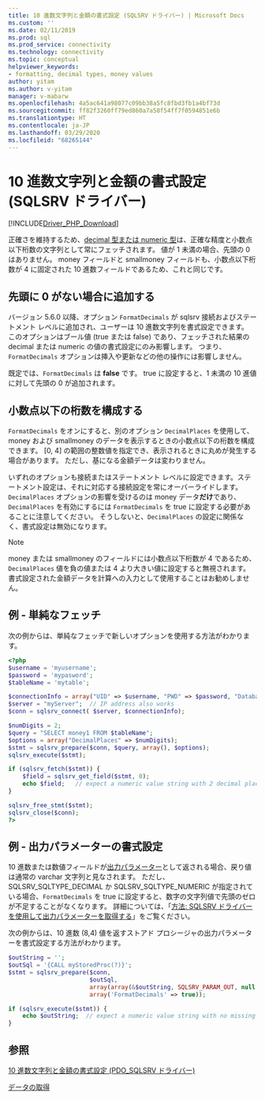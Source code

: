 ```yaml
---
title: 10 進数文字列と金額の書式設定 (SQLSRV ドライバー) | Microsoft Docs
ms.custom: ''
ms.date: 02/11/2019
ms.prod: sql
ms.prod_service: connectivity
ms.technology: connectivity
ms.topic: conceptual
helpviewer_keywords:
- formatting, decimal types, money values
author: yitam
ms.author: v-yitam
manager: v-mabarw
ms.openlocfilehash: 4a5ac641a98077c09bb38a5fc8fbd3fb1a4bf73d
ms.sourcegitcommit: ff82f3260ff79ed860a7a58f54ff7f0594851e6b
ms.translationtype: HT
ms.contentlocale: ja-JP
ms.lasthandoff: 03/29/2020
ms.locfileid: "68265144"
---
```

# <a name="formatting-decimal-strings-and-money-values-sqlsrv-driver"></a>10 進数文字列と金額の書式設定 (SQLSRV ドライバー)
[!INCLUDE[Driver_PHP_Download](../../includes/driver_php_download.md)]

正確さを維持するため、[decimal 型または numeric 型](https://docs.microsoft.com/sql/t-sql/data-types/decimal-and-numeric-transact-sql)は、正確な精度と小数点以下桁数の文字列として常にフェッチされます。 値が 1 未満の場合、先頭の 0 はありません。 money フィールドと smallmoney フィールドも、小数点以下桁数が 4 に固定された 10 進数フィールドであるため、これと同じです。

## <a name="add-leading-zeroes-if-missing"></a>先頭に 0 がない場合に追加する
バージョン 5.6.0 以降、オプション `FormatDecimals` が sqlsrv 接続およびステートメント レベルに追加され、ユーザーは 10 進数文字列を書式設定できます。 このオプションはブール値 (true または false) であり、フェッチされた結果の decimal または numeric の値の書式設定にのみ影響します。 つまり、`FormatDecimals` オプションは挿入や更新などの他の操作には影響しません。

既定では、`FormatDecimals` は **false** です。 true に設定すると、1 未満の 10 進値に対して先頭の 0 が追加されます。

## <a name="configure-number-of-decimal-places"></a>小数点以下の桁数を構成する
`FormatDecimals` をオンにすると、別のオプション `DecimalPlaces` を使用して、money および smallmoney のデータを表示するときの小数点以下の桁数を構成できます。 [0, 4] の範囲の整数値を指定でき、表示されるときに丸めが発生する場合があります。 ただし、基になる金額データは変わりません。

いずれのオプションも接続またはステートメント レベルに設定できます。ステートメント設定は、それに対応する接続設定を常にオーバーライドします。 `DecimalPlaces` オプションの影響を受けるのは money データ**だけ**であり、`DecimalPlaces` を有効にするには `FormatDecimals` を true に設定する必要があることに注意してください。 そうしないと、`DecimalPlaces` の設定に関係なく、書式設定は無効になります。

> [!NOTE]
> money または smallmoney のフィールドには小数点以下桁数が 4 であるため、`DecimalPlaces` 値を負の値または 4 より大きい値に設定すると無視されます。 書式設定された金額データを計算への入力として使用することはお勧めしません。

## <a name="example---a-simple-fetch"></a>例 - 単純なフェッチ
次の例からは、単純なフェッチで新しいオプションを使用する方法がわかります。

```php
<?php
$username = 'myusername';
$password = 'mypasword';
$tableName = 'mytable';

$connectionInfo = array("UID" => $username, "PWD" => $password, "Database" => "myDB", "FormatDecimals" => true);  
$server = "myServer";  // IP address also works
$conn = sqlsrv_connect( $server, $connectionInfo);  

$numDigits = 2;
$query = "SELECT money1 FROM $tableName";
$options = array("DecimalPlaces" => $numDigits);
$stmt = sqlsrv_prepare($conn, $query, array(), $options);
sqlsrv_execute($stmt);

if (sqlsrv_fetch($stmt)) {
    $field = sqlsrv_get_field($stmt, 0);  
    echo $field;   // expect a numeric value string with 2 decimal places
}

sqlsrv_free_stmt($stmt);
sqlsrv_close($conn);
?>
```

## <a name="example---format-the-output-parameter"></a>例 - 出力パラメーターの書式設定
10 進数または数値フィールドが[出力パラメーター](../../connect/php/how-to-retrieve-output-parameters-using-the-sqlsrv-driver.md)として返される場合、戻り値は通常の varchar 文字列と見なされます。 ただし、SQLSRV_SQLTYPE_DECIMAL か SQLSRV_SQLTYPE_NUMERIC が指定されている場合、`FormatDecimals` を true に設定すると、数字の文字列値で先頭のゼロが不足することがなくなります。 詳細については、「[方法: SQLSRV ドライバーを使用して出力パラメーターを取得する](../..//connect/php/how-to-retrieve-output-parameters-using-the-sqlsrv-driver.md)」をご覧ください。

次の例からは、10 進数 (8,4) 値を返すストアド プロシージャの出力パラメーターを書式設定する方法がわかります。

```php
$outString = '';
$outSql = '{CALL myStoredProc(?)}';
$stmt = sqlsrv_prepare($conn, 
                       $outSql, 
                       array(array(&$outString, SQLSRV_PARAM_OUT, null, SQLSRV_SQLTYPE_DECIMAL(8, 4))),
                       array('FormatDecimals' => true));

if (sqlsrv_execute($stmt)) {
    echo $outString;  // expect a numeric value string with no missing leading zero
}
```

## <a name="see-also"></a>参照
[10 進数文字列と金額の書式設定 (PDO_SQLSRV ドライバー)](../../connect/php/formatting-decimals-pdo-sqlsrv-driver.md)

[データの取得](../../connect/php/retrieving-data.md)
